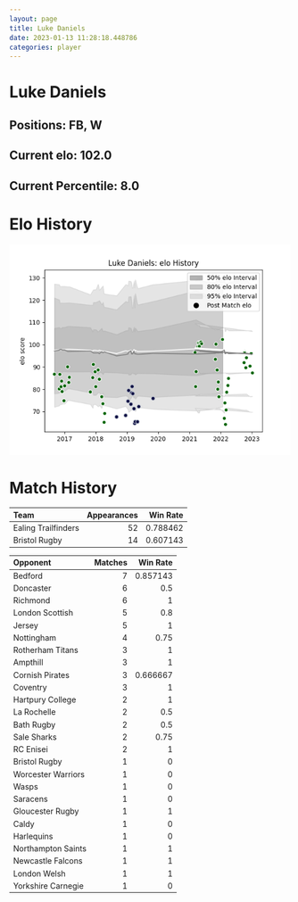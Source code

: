```yaml
---  
layout: page  
title: Luke Daniels  
date: 2023-01-13 11:28:18.448786  
categories: player  
---
```

# Luke Daniels

## Positions: FB, W

## Current elo: 102.0

## Current Percentile: 8.0

# Elo History


![elo history](history_LukeDaniels.png)
# Match History


| Team                |   Appearances |   Win Rate |
|:--------------------|--------------:|-----------:|
| Ealing Trailfinders |            52 |   0.788462 |
| Bristol Rugby       |            14 |   0.607143 |

| Opponent           |   Matches |   Win Rate |
|:-------------------|----------:|-----------:|
| Bedford            |         7 |   0.857143 |
| Doncaster          |         6 |   0.5      |
| Richmond           |         6 |   1        |
| London Scottish    |         5 |   0.8      |
| Jersey             |         5 |   1        |
| Nottingham         |         4 |   0.75     |
| Rotherham Titans   |         3 |   1        |
| Ampthill           |         3 |   1        |
| Cornish Pirates    |         3 |   0.666667 |
| Coventry           |         3 |   1        |
| Hartpury College   |         2 |   1        |
| La Rochelle        |         2 |   0.5      |
| Bath Rugby         |         2 |   0.5      |
| Sale Sharks        |         2 |   0.75     |
| RC Enisei          |         2 |   1        |
| Bristol Rugby      |         1 |   0        |
| Worcester Warriors |         1 |   0        |
| Wasps              |         1 |   0        |
| Saracens           |         1 |   0        |
| Gloucester Rugby   |         1 |   1        |
| Caldy              |         1 |   0        |
| Harlequins         |         1 |   0        |
| Northampton Saints |         1 |   1        |
| Newcastle Falcons  |         1 |   1        |
| London Welsh       |         1 |   1        |
| Yorkshire Carnegie |         1 |   0        |